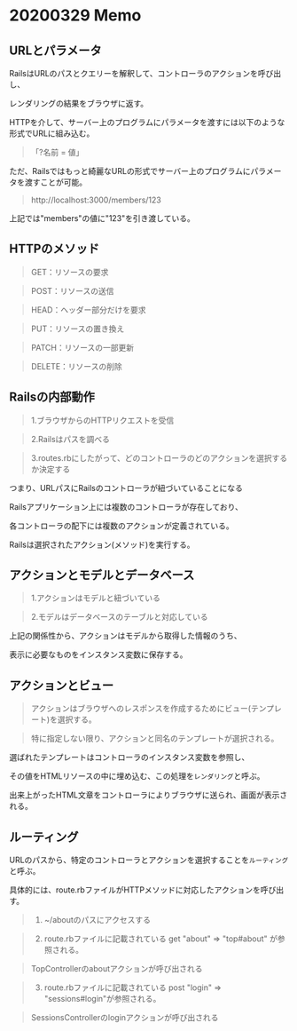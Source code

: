 # 20200329 Memo

## URLとパラメータ
RailsはURLのパスとクエリーを解釈して、コントローラのアクションを呼び出し、

レンダリングの結果をブラウザに返す。

HTTPを介して、サーバー上のプログラムにパラメータを渡すには以下のような形式でURLに組み込む。
>「?名前 = 値」

ただ、Railsではもっと綺麗なURLの形式でサーバー上のプログラムにパラメータを渡すことが可能。

> http://localhost:3000/members/123

上記では"members"の値に"123"を引き渡している。

## HTTPのメソッド

>GET：リソースの要求

>POST：リソースの送信

>HEAD：ヘッダー部分だけを要求

>PUT：リソースの置き換え

>PATCH：リソースの一部更新

>DELETE：リソースの削除

## Railsの内部動作

>1.ブラウザからのHTTPリクエストを受信

>2.Railsはパスを調べる

>3.routes.rbにしたがって、どのコントローラのどのアクションを選択するか決定する

つまり、URLパスにRailsのコントローラが紐づいていることになる

Railsアプリケーション上には複数のコントローラが存在しており、

各コントローラの配下には複数のアクションが定義されている。

Railsは選択されたアクション(メソッド)を実行する。

## アクションとモデルとデータベース

>1.アクションはモデルと紐づいている

>2.モデルはデータベースのテーブルと対応している

上記の関係性から、アクションはモデルから取得した情報のうち、

表示に必要なものをインスタンス変数に保存する。

## アクションとビュー

>アクションはブラウザへのレスポンスを作成するためにビュー(テンプレート)を選択する。

>特に指定しない限り、アクションと同名のテンプレートが選択される。

選ばれたテンプレートはコントローラのインスタンス変数を参照し、

その値をHTMLリソースの中に埋め込む、この処理を`レンダリング`と呼ぶ。

出来上がったHTML文章をコントローラによりブラウザに送られ、画面が表示される。

## ルーティング
URLのパスから、特定のコントローラとアクションを選択することを`ルーティング`と呼ぶ。

具体的には、route.rbファイルがHTTPメソッドに対応したアクションを呼び出す。

>1. ~/aboutのパスにアクセスする

>2. route.rbファイルに記載されている get "about" => "top#about" が参照される。

>   TopControllerのaboutアクションが呼び出される

>3. route.rbファイルに記載されている post "login" => "sessions#login"が参照される。

>   SessionsControllerのloginアクションが呼び出される

